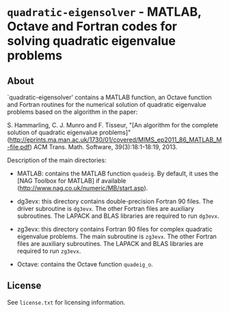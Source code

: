 `quadratic-eigensolver` - MATLAB, Octave and Fortran codes for solving quadratic eigenvalue problems
====================================================================================================

About
-----
`quadratic-eigensolver' contains a MATLAB function, an Octave function and
Fortran routines for the numerical solution of quadratic eigenvalue problems
based on the algorithm in the paper:

S. Hammarling, C. J. Munro and F. Tisseur, "[An algorithm for the
complete solution of quadratic eigenvalue problems]"
(http://eprints.ma.man.ac.uk/1730/01/covered/MIMS_ep2011_86_MATLAB_M-file.pdf)
ACM Trans. Math. Software, 39(3):18:1-18:19, 2013.

Description of the main directories:

* MATLAB: contains the MATLAB function `quadeig`. By default, it uses the
  [NAG Toolbox for MATLAB] if available (http://www.nag.co.uk/numeric/MB/start.asp).

* dg3evx: this directory contains double-precision Fortran 90 files.
  The driver subroutine is `dg3evx`. The other Fortran files are auxiliary
  subroutines. The LAPACK and BLAS libraries are required to run `dg3evx`.

* zg3evx: this directory contains Fortran 90 files for complex quadratic
  eigenvalue problems. The main subroutine is `zg3evx`. The other Fortran files
  are auxiliary subroutines. The LAPACK and BLAS libraries are required to run
  `zg3evx`.

* Octave: contains the Octave function `quadeig_o`.

License
-------

See `license.txt` for licensing information.

